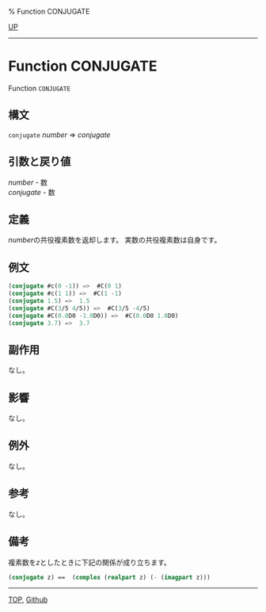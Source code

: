 % Function CONJUGATE

[UP](12.2.html)  

---

# Function **CONJUGATE**


Function `CONJUGATE`


## 構文

`conjugate` *number* => *conjugate*


## 引数と戻り値

*number* - 数  
*conjugate* - 数


## 定義

*number*の共役複素数を返却します。
実数の共役複素数は自身です。


## 例文

```lisp
(conjugate #c(0 -1)) =>  #C(0 1)
(conjugate #c(1 1)) =>  #C(1 -1)
(conjugate 1.5) =>  1.5
(conjugate #C(3/5 4/5)) =>  #C(3/5 -4/5)
(conjugate #C(0.0D0 -1.0D0)) =>  #C(0.0D0 1.0D0)
(conjugate 3.7) =>  3.7
```


## 副作用

なし。


## 影響

なし。


## 例外

なし。


## 参考

なし。


## 備考

複素数を*z*としたときに下記の関係が成り立ちます。

```lisp
(conjugate z) ==  (complex (realpart z) (- (imagpart z)))
```


---
[TOP](index.html),  [Github](https://github.com/nptcl/npt-japanese)

